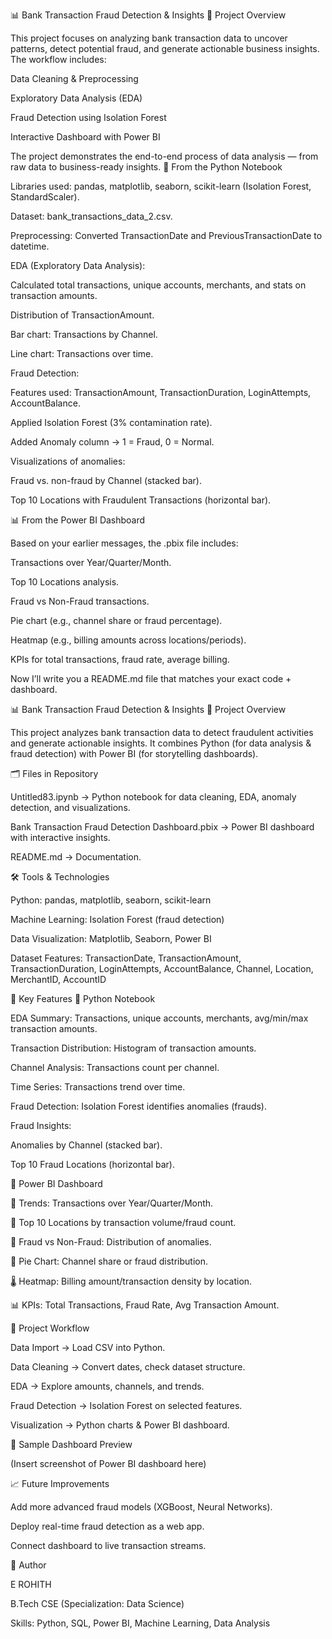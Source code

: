 📊 Bank Transaction Fraud Detection & Insights
📌 Project Overview

This project focuses on analyzing bank transaction data to uncover patterns, detect potential fraud, and generate actionable business insights.
The workflow includes:

Data Cleaning & Preprocessing

Exploratory Data Analysis (EDA)

Fraud Detection using Isolation Forest

Interactive Dashboard with Power BI

The project demonstrates the end-to-end process of data analysis — from raw data to business-ready insights.
🔎 From the Python Notebook

Libraries used: pandas, matplotlib, seaborn, scikit-learn (Isolation Forest, StandardScaler).

Dataset: bank_transactions_data_2.csv.

Preprocessing: Converted TransactionDate and PreviousTransactionDate to datetime.

EDA (Exploratory Data Analysis):

Calculated total transactions, unique accounts, merchants, and stats on transaction amounts.

Distribution of TransactionAmount.

Bar chart: Transactions by Channel.

Line chart: Transactions over time.

Fraud Detection:

Features used: TransactionAmount, TransactionDuration, LoginAttempts, AccountBalance.

Applied Isolation Forest (3% contamination rate).

Added Anomaly column → 1 = Fraud, 0 = Normal.

Visualizations of anomalies:

Fraud vs. non-fraud by Channel (stacked bar).

Top 10 Locations with Fraudulent Transactions (horizontal bar).

📊 From the Power BI Dashboard

Based on your earlier messages, the .pbix file includes:

Transactions over Year/Quarter/Month.

Top 10 Locations analysis.

Fraud vs Non-Fraud transactions.

Pie chart (e.g., channel share or fraud percentage).

Heatmap (e.g., billing amounts across locations/periods).

KPIs for total transactions, fraud rate, average billing.

Now I’ll write you a README.md file that matches your exact code + dashboard.

📊 Bank Transaction Fraud Detection & Insights
📌 Project Overview

This project analyzes bank transaction data to detect fraudulent activities and generate actionable insights.
It combines Python (for data analysis & fraud detection) with Power BI (for storytelling dashboards).

🗂️ Files in Repository

Untitled83.ipynb → Python notebook for data cleaning, EDA, anomaly detection, and visualizations.

Bank Transaction Fraud Detection Dashboard.pbix → Power BI dashboard with interactive insights.

README.md → Documentation.

🛠️ Tools & Technologies

Python: pandas, matplotlib, seaborn, scikit-learn

Machine Learning: Isolation Forest (fraud detection)

Data Visualization: Matplotlib, Seaborn, Power BI

Dataset Features: TransactionDate, TransactionAmount, TransactionDuration, LoginAttempts, AccountBalance, Channel, Location, MerchantID, AccountID

🚀 Key Features
🔹 Python Notebook

EDA Summary: Transactions, unique accounts, merchants, avg/min/max transaction amounts.

Transaction Distribution: Histogram of transaction amounts.

Channel Analysis: Transactions count per channel.

Time Series: Transactions trend over time.

Fraud Detection: Isolation Forest identifies anomalies (frauds).

Fraud Insights:

Anomalies by Channel (stacked bar).

Top 10 Fraud Locations (horizontal bar).

🔹 Power BI Dashboard

📅 Trends: Transactions over Year/Quarter/Month.

📍 Top 10 Locations by transaction volume/fraud count.

🔴 Fraud vs Non-Fraud: Distribution of anomalies.

🥧 Pie Chart: Channel share or fraud distribution.

🌡️ Heatmap: Billing amount/transaction density by location.

📊 KPIs: Total Transactions, Fraud Rate, Avg Transaction Amount.

📂 Project Workflow

Data Import → Load CSV into Python.

Data Cleaning → Convert dates, check dataset structure.

EDA → Explore amounts, channels, and trends.

Fraud Detection → Isolation Forest on selected features.

Visualization → Python charts & Power BI dashboard.

📸 Sample Dashboard Preview

(Insert screenshot of Power BI dashboard here)

📈 Future Improvements

Add more advanced fraud models (XGBoost, Neural Networks).

Deploy real-time fraud detection as a web app.

Connect dashboard to live transaction streams.

👤 Author

E ROHITH

B.Tech CSE (Specialization: Data Science)

Skills: Python, SQL, Power BI, Machine Learning, Data Analysis
